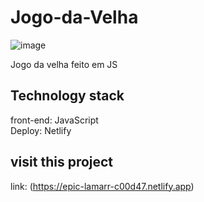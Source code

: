 # Jogo-da-Velha
![image](https://user-images.githubusercontent.com/98501291/151564716-55f1d2dd-c69b-46a7-9801-894b0ffee4d4.png)


Jogo da velha feito em JS

## Technology stack
front-end: JavaScript </br>
Deploy: Netlify

## visit this project
link: (https://epic-lamarr-c00d47.netlify.app)
